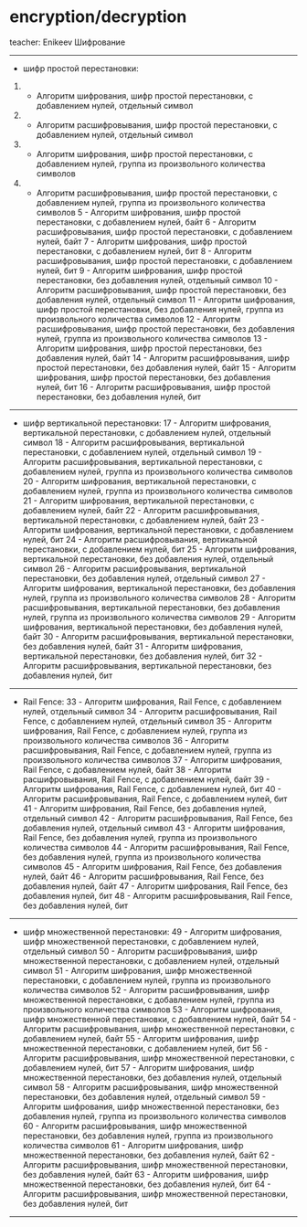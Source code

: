 # encryption/decryption
 teacher: Enikeev
Шифрование
***
* шифр простой перестановки:
1.  - Алгоритм шифрования, шифр простой перестановки, с добавлением нулей, отдельный символ 
2.  - Алгоритм расшифровывания, шифр простой перестановки, с добавлением нулей, отдельный символ 
3.  - Алгоритм шифрования, шифр простой перестановки, с добавлением нулей, группа из произвольного количества символов 
4.  - Алгоритм расшифровывания, шифр простой перестановки, с добавлением нулей, группа из произвольного количества символов 
5  - Алгоритм шифрования, шифр простой перестановки, с добавлением нулей, байт 
6  - Алгоритм расшифровывания, шифр простой перестановки, с добавлением нулей, байт 
7  - Алгоритм шифрования, шифр простой перестановки, с добавлением нулей, бит
8  - Алгоритм расшифровывания, шифр простой перестановки, с добавлением нулей, бит
9  - Алгоритм шифрования, шифр простой перестановки, без добавления нулей, отдельный символ 
10 - Алгоритм расшифровывания, шифр простой перестановки, без добавления нулей, отдельный символ 
11 - Алгоритм шифрования, шифр простой перестановки, без добавления нулей, группа из произвольного количества символов 
12 - Алгоритм расшифровывания, шифр простой перестановки, без добавления нулей, группа из произвольного количества символов 
13 - Алгоритм шифрования, шифр простой перестановки, без добавления нулей, байт 
14 - Алгоритм расшифровывания, шифр простой перестановки, без добавления нулей, байт 
15 - Алгоритм шифрования, шифр простой перестановки, без добавления нулей, бит
16 - Алгоритм расшифровывания, шифр простой перестановки, без добавления нулей, бит
***
*  шифр вертикальной перестановки:
17 - Алгоритм шифрования, вертикальной перестановки, с добавлением нулей, отдельный символ 
18 - Алгоритм расшифровывания, вертикальной перестановки, с добавлением нулей, отдельный символ 
19 - Алгоритм расшифровывания, вертикальной перестановки, с добавлением нулей, группа из произвольного количества символов 
20 - Алгоритм шифрования, вертикальной перестановки, с добавлением нулей, группа из произвольного количества символов 
21 - Алгоритм шифрования, вертикальной перестановки, с добавлением нулей, байт 
22 - Алгоритм расшифровывания, вертикальной перестановки, с добавлением нулей, байт 
23 - Алгоритм шифрования, вертикальной перестановки, с добавлением нулей, бит
24 - Алгоритм расшифровывания, вертикальной перестановки, с добавлением нулей, бит
25 - Алгоритм шифрования, вертикальной перестановки, без добавления нулей, отдельный символ 
26 - Алгоритм расшифровывания, вертикальной перестановки, без добавления нулей, отдельный символ 
27 - Алгоритм шифрования, вертикальной перестановки, без добавления нулей, группа из произвольного количества символов 
28 - Алгоритм расшифровывания, вертикальной перестановки, без добавления нулей, группа из произвольного количества символов
29 - Алгоритм шифрования, вертикальной перестановки, без добавления нулей, байт 
30 - Алгоритм расшифровывания, вертикальной перестановки, без добавления нулей, байт
31 - Алгоритм шифрования, вертикальной перестановки, без добавления нулей, бит
32 - Алгоритм расшифровывания, вертикальной перестановки, без добавления нулей, бит
***
*  Rail Fence:
33 - Алгоритм шифрования, Rail Fence, с добавлением нулей, отдельный символ 
34 - Алгоритм расшифровывания, Rail Fence, с добавлением нулей, отдельный символ 
35 - Алгоритм шифрования, Rail Fence, с добавлением нулей, группа из произвольного количества символов 
36 - Алгоритм расшифровывания, Rail Fence, с добавлением нулей, группа из произвольного количества символов
37 - Алгоритм шифрования, Rail Fence, с добавлением нулей, байт 
38 - Алгоритм расшифровывания, Rail Fence, с добавлением нулей, байт 
39 - Алгоритм шифрования, Rail Fence, с добавлением нулей, бит
40 - Алгоритм расшифровывания, Rail Fence, с добавлением нулей, бит
41 - Алгоритм шифрования, Rail Fence, без добавления нулей, отдельный символ 
42 - Алгоритм расшифровывания, Rail Fence, без добавления нулей, отдельный символ
43 - Алгоритм шифрования, Rail Fence, без добавления нулей, группа из произвольного количества символов 
44 - Алгоритм расшифровывания, Rail Fence, без добавления нулей, группа из произвольного количества символов
45 - Алгоритм шифрования, Rail Fence, без добавления нулей, байт 
46 - Алгоритм расшифровывания, Rail Fence, без добавления нулей, байт
47 - Алгоритм шифрования, Rail Fence, без добавления нулей, бит
48 - Алгоритм расшифровывания, Rail Fence, без добавления нулей, бит
 ***
*  шифр множественной перестановки:
49 - Алгоритм шифрования, шифр множественной перестановки, с добавлением нулей, отдельный символ 
50 - Алгоритм расшифровывания, шифр множественной перестановки, с добавлением нулей, отдельный символ
51 - Алгоритм шифрования, шифр множественной перестановки, с добавлением нулей, группа из произвольного количества символов 
52 - Алгоритм расшифровывания, шифр множественной перестановки, с добавлением нулей, группа из произвольного количества символов 
53 - Алгоритм шифрования, шифр множественной перестановки, с добавлением нулей, байт 
54 - Алгоритм расшифровывания, шифр множественной перестановки, с добавлением нулей, байт 
55 - Алгоритм шифрования, шифр множественной перестановки, с добавлением нулей, бит
56 - Алгоритм расшифровывания, шифр множественной перестановки, с добавлением нулей, бит
57 - Алгоритм шифрования, шифр множественной перестановки, без добавления нулей, отдельный символ 
58 - Алгоритм расшифровывания, шифр множественной перестановки, без добавления нулей, отдельный символ
59 - Алгоритм шифрования, шифр множественной перестановки, без добавления нулей, группа из произвольного количества символов 
60 - Алгоритм расшифровывания, шифр множественной перестановки, без добавления нулей, группа из произвольного количества символов 
61 - Алгоритм шифрования, шифр множественной перестановки, без добавления нулей, байт 
62 - Алгоритм расшифровывания, шифр множественной перестановки, без добавления нулей, байт 
63 - Алгоритм шифрования, шифр множественной перестановки, без добавления нулей, бит
64 - Алгоритм расшифровывания, шифр множественной перестановки, без добавления нулей, бит
***


 




